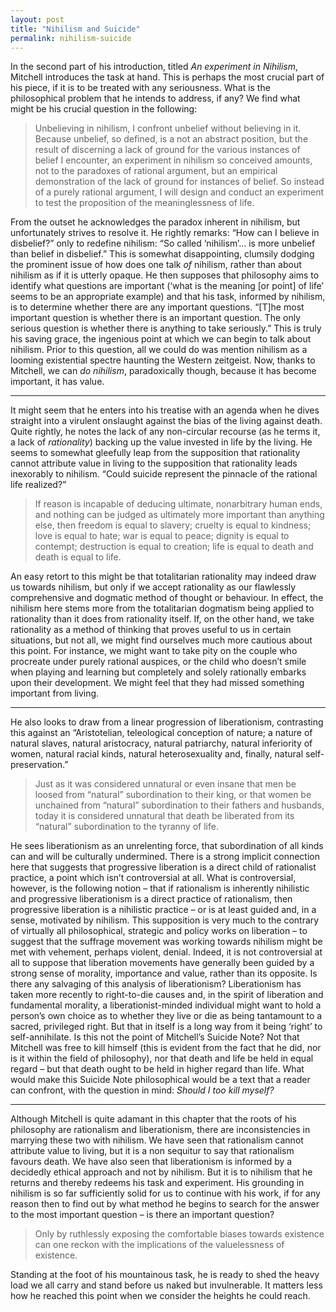 ```yaml
---
layout: post
title: "Nihilism and Suicide"
permalink: nihilism-suicide
---
```


In the second part of his introduction, titled *An experiment in Nihilism*, Mitchell introduces the task at hand. This is perhaps the most crucial part of his piece, if it is to be treated with any seriousness. What is the philosophical problem that he intends to address, if any? We find what might be his crucial question in the following:

> Unbelieving in nihilism, I confront unbelief without believing in it. Because unbelief, so defined, is a not an abstract position, but the result of discerning a lack of ground for the various instances of belief I encounter, an experiment in nihilism so conceived amounts, not to the paradoxes of rational argument, but an empirical demonstration of the lack of ground for instances of belief. So instead of a purely rational argument, I will design and conduct an experiment to test the proposition of the meaninglessness of life.

From the outset he acknowledges the paradox inherent in nihilism, but unfortunately strives to resolve it. He rightly remarks: “How can I believe in disbelief?” only to redefine nihilism: “So called ‘nihilism’… is more unbelief than belief in disbelief.” This is somewhat disappointing, clumsily dodging the prominent issue of how does one talk *of* nihilism, rather than about nihilism as if it is utterly opaque. He then supposes that philosophy aims to identify what questions are important (‘what is the meaning [or point] of life’ seems to be an appropriate example) and that his task, informed by nihilism, is to determine whether there are any important questions. “[T]he most important question is whether there is an important question. The only serious question is whether there is anything to take seriously.” This is truly his saving grace, the ingenious point at which we can begin to talk about nihilism. Prior to this question, all we could do was mention nihilism as a looming existential spectre haunting the Western zeitgeist. Now, thanks to Mitchell, we can *do nihilism*, paradoxically though, because it has become important, it has value.

<hr>

It might seem that he enters into his treatise with an agenda when he dives straight into a virulent onslaught against the bias of the living against death. Quite rightly, he notes the lack of any non-circular recourse (as he terms it, a lack of *rationality*) backing up the value invested in life by the living. He seems to somewhat gleefully leap from the supposition that rationality cannot attribute value in living to the supposition that rationality leads inexorably to nihilism. “Could suicide represent the pinnacle of the rational life realized?”

> If reason is incapable of deducing ultimate, nonarbitrary human ends, and nothing can be judged as ultimately more important than anything else, then freedom is equal to slavery; cruelty is equal to kindness; love is equal to hate; war is equal to peace; dignity is equal to contempt; destruction is equal to creation; life is equal to death and death is equal to life.

An easy retort to this might be that totalitarian rationality may indeed draw us towards nihilism, but only if we accept rationality as our flawlessly comprehensive and dogmatic method of thought or behaviour. In effect, the nihilism here stems more from the totalitarian dogmatism being applied to rationality than it does from rationality itself. If, on the other hand, we take rationality as a method of thinking that proves useful to us in certain situations, but not all, we might find ourselves much more cautious about this point. For instance, we might want to take pity on the couple who procreate under purely rational auspices, or the child who doesn’t smile when playing and learning but completely and solely rationally embarks upon their development. We might feel that they had missed something important from living.

<hr>

He also looks to draw from a linear progression of liberationism, contrasting this against an “Aristotelian, teleological conception of nature; a nature of natural slaves, natural aristocracy, natural patriarchy, natural inferiority of women, natural racial kinds, natural heterosexuality and, finally, natural self-preservation.”

> Just as it was considered unnatural or even insane that men be loosed from “natural” subordination to their king, or that women be unchained from “natural” subordination to their fathers and husbands, today it is considered unnatural that death be liberated from its “natural” subordination to the tyranny of life.

He sees liberationism as an unrelenting force, that subordination of all kinds can and will be culturally undermined. There is a strong implicit connection here that suggests that progressive liberation is a direct child of rationalist practice, a point which isn’t controversial at all. What is controversial, however, is the following notion – that if rationalism is inherently nihilistic and progressive liberationism is a direct practice of rationalism, then progressive liberation is a nihilistic practice – or is at least guided and, in a sense, motivated by nihilism. This supposition is very much to the contrary of virtually all philosophical, strategic and policy works on liberation – to suggest that the suffrage movement was working towards nihilism might be met with vehement, perhaps violent, denial. Indeed, it is not controversial at all to suppose that liberation movements have generally been guided by a strong sense of morality, importance and value, rather than its opposite. Is there any salvaging of this analysis of liberationism? Liberationism has taken more recently to right-to-die causes and, in the spirit of liberation and fundamental morality, a liberationist-minded individual might want to hold a person’s own choice as to whether they live or die as being tantamount to a sacred, privileged right. But that in itself is a long way from it being ‘right’ to self-annihilate. Is this not the point of Mitchell’s Suicide Note? Not that Mitchell was free to kill himself (this is evident from the fact that he did, nor is it within the field of philosophy), nor that death and life be held in equal regard – but that death ought to be held in higher regard than life. What would make this Suicide Note philosophical would be a text that a reader can confront, with the question in mind: *Should I too kill myself?*

<hr>

Although Mitchell is quite adamant in this chapter that the roots of his philosophy are rationalism and liberationism, there are inconsistencies in marrying these two with nihilism. We have seen that rationalism cannot attribute value to living, but it is a non sequitur to say that rationalism favours death. We have also seen that liberationism is informed by a decidedly ethical approach and not by nihilism. But it is to nihilism that he returns and thereby redeems his task and experiment. His grounding in nihilism is so far sufficiently solid for us to continue with his work, if for any reason then to find out by what method he begins to search for the answer to the most important question – is there an important question?

> Only by ruthlessly exposing the comfortable biases towards existence can one reckon with the implications of the valuelessness of existence.

Standing at the foot of his mountainous task, he is ready to shed the heavy load we all carry and stand before us naked but invulnerable. It matters less how he reached this point when we consider the heights he could reach.